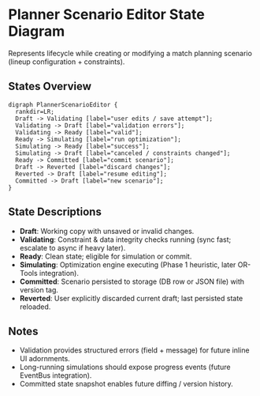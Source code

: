 # Planner Scenario Editor State Diagram

Represents lifecycle while creating or modifying a match planning scenario (lineup configuration + constraints).

## States Overview

```mermaid
digraph PlannerScenarioEditor {
  rankdir=LR;
  Draft -> Validating [label="user edits / save attempt"];
  Validating -> Draft [label="validation errors"];
  Validating -> Ready [label="valid"];
  Ready -> Simulating [label="run optimization"];
  Simulating -> Ready [label="success"];
  Simulating -> Draft [label="canceled / constraints changed"];
  Ready -> Committed [label="commit scenario"];
  Draft -> Reverted [label="discard changes"];
  Reverted -> Draft [label="resume editing"];
  Committed -> Draft [label="new scenario"];
}
```

## State Descriptions

- **Draft**: Working copy with unsaved or invalid changes.
- **Validating**: Constraint & data integrity checks running (sync fast; escalate to async if heavy later).
- **Ready**: Clean state; eligible for simulation or commit.
- **Simulating**: Optimization engine executing (Phase 1 heuristic, later OR-Tools integration).
- **Committed**: Scenario persisted to storage (DB row or JSON file) with version tag.
- **Reverted**: User explicitly discarded current draft; last persisted state reloaded.

## Notes

- Validation provides structured errors (field + message) for future inline UI adornments.
- Long-running simulations should expose progress events (future EventBus integration).
- Committed state snapshot enables future diffing / version history.
